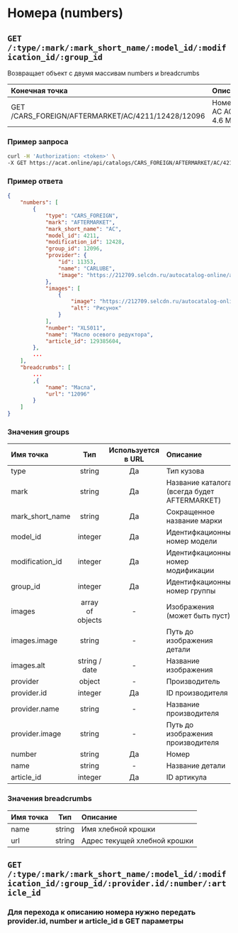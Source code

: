 # Номера (numbers)

## `GET /:type/:mark/:mark_short_name/:model_id/:modification_id/:group_id`

Возвращает объект с двумя массивам numbers и breadcrumbs

| Конечная точка | Описание |
| :---- | :--------------- |
| GET /CARS_FOREIGN/AFTERMARKET/AC/4211/12428/12096 | Номера AC ACE 4.6 Масла |

### Пример запроса

```bash
curl -H 'Authorization: <token>' \
-X GET https://acat.online/api/catalogs/CARS_FOREIGN/AFTERMARKET/AC/4211/12428/12096
```

### Пример ответа

```json
{
    "numbers": [
        {
            "type": "CARS_FOREIGN",
            "mark": "AFTERMARKET",
            "mark_short_name": "AC",
            "model_id": 4211,
            "modification_id": 12428,
            "group_id": 12096,
            "provider": {
                "id": 11353,
                "name": "CARLUBE",
                "image": "https://212709.selcdn.ru/autocatalog-online/aftermarket/logos/11353"
            },
            "images": [
                {
                    "image": "https://212709.selcdn.ru/autocatalog-online/aftermarket/details/45/1684296.jpg",
                    "alt": "Рисунок"
                }
            ],
            "number": "XLS011",
            "name": "Масло осевого редуктора",
            "article_id": 129385604,
        },
        ...
    ],
    "breadcrumbs": [
        ...
        ,{
            "name": "Масла",
            "url": "12096"
        }
    ]
}
```

### Значения groups

| Имя точка | Тип | Используется в URL | Описание |
| :---- | :------: | :------: | :--------------- |
| type | string | Да | Тип кузова |
| mark | string | Да | Название каталога (всегда будет AFTERMARKET) |
| mark_short_name | string | Да | Сокращенное название марки |
| model_id | integer | Да | Идентифкационный номер модели |
| modification_id | integer | Да | Идентифкационный номер модификации |
| group_id | integer | Да | Идентифкационный номер группы |
| images | array of objects | - | Изображения (может быть пуст) |
| images.image | string | - | Путь до изображения детали |
| images.alt | string / date | - | Название изображения |
| provider | object | - | Производитель |
| provider.id | integer | Да | ID производителя |
| provider.name | string | - | Название производителя |
| provider.image | string | - | Путь до изображения производителя |
| number | string | Да | Номер |
| name | string | - | Название детали |
| article_id | integer | Да | ID артикула |

### Значения breadcrumbs

| Имя точка | Тип | Описание |
| :---- | :------: | :--------------- |
| name | string | Имя хлебной крошки |
| url | string | Адрес текущей хлебной крошки |


## `GET /:type/:mark/:mark_short_name/:model_id/:modification_id/:group_id/:provider.id/:number/:article_id`

### Для перехода к описанию номера нужно передать provider.id, number и article_id в GET параметры